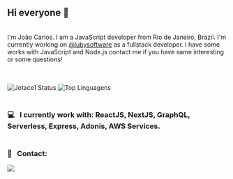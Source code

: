 
## Hi everyone 👋
<br/>
I'm João Carlos. I am a JavaScript developer from Rio de Janeiro, Brazil. I'm currently working on <a href="https://www.luby.com.br/">@lubysoftware</a> as a fullstack developer.
I have some works with JavaScript and Node.js contact me if you have same interesting or some questions!

<br />
<br />
<br />

![Jotace1 Status](https://github-readme-stats.vercel.app/api?username=jotace1&show_icons=true&theme=dark)               ![Top Linguagens](https://github-readme-stats.vercel.app/api/top-langs/?username=jotace1&layout=compact&theme=dark)


### <br/> :computer: &nbsp; I currently work with: ReactJS, NextJS, GraphQL, Serverless, Express, Adonis, AWS Services.
### <br/> :email: &nbsp; Contact:
 
<a href="https://www.linkedin.com/in/heydrigh/"><img src="https://img.shields.io/badge/LinkedIn-0077B5?style=for-the-badge&logo=linkedin&logoColor=white"/></a>



